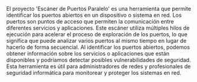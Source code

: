 El proyecto 'Escáner de Puertos Paralelo' es una herramienta que permite identificar los puertos abiertos en un dispositivo o sistema en red. Los puertos son puntos de acceso que permiten la comunicación entre diferentes servicios y aplicaciones. Este escáner utiliza múltiples hilos de ejecución para acelerar el proceso de exploración de los puertos, lo que significa que puede analizar varios puertos al mismo tiempo en lugar de hacerlo de forma secuencial. Al identificar los puertos abiertos, podemos obtener información sobre los servicios o aplicaciones que están disponibles y podríamos detectar posibles vulnerabilidades de seguridad. Esta herramienta es útil para administradores de redes y profesionales de seguridad informática para monitorear y proteger los sistemas en red.